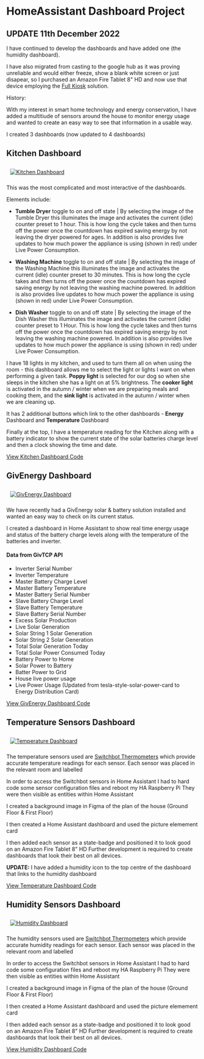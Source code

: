 # HomeAssistant Dashboard Project


## UPDATE 11th December 2022 

I have continued to develop the dashboards and have added one (the humidity dashboard).

I have also migrated from casting to the google hub as it was proving unreliable and would either freeze, show a blank white screen or just disapear, so I purchased an Amazon Fire Tablet 8" HD and now use that device employing the <a href="https://www.fully-kiosk.com/" target="_blank"> Full Kiosk</a> solution. 

History:

With my interest in smart home technology and energy conservation, I have added a multitiude of sensors around the house to monitor energy usage and wanted to create
an easy way to see that information in a usable way.

I created 3 dashboards (now updated to 4 dashboards)

## Kitchen Dashboard

<a href="#" target="_blank"><img style="margin: 10px" src="https://russellventura.co.uk/wp-content/uploads/2022/12/HA-Kitchen-Dashboard.png" alt="Kitchen Dashboard"  /></a>  

This was the most complicated and most interactive of the dashboards.

Elements include:
- <strong>Tumble Dryer</strong> toggle to on and off state | 
  By selecting the image of the Tumble Dryer this illuminates the image and activates the current (idle) counter preset to 1 hour. This is how long the cycle takes and then turns off the power once the countdown has expired saving energy by not leaving the dryer powered for ages. In addition is also provides live updates to how much power the appliance is using (shown in red) under Live Power Consumption.

- <strong>Washing Machine</strong> toggle to on and off state | 
  By selecting the image of the Washing Machine this illuminates the image and activates the current (idle) counter preset to 30 minutes. This is how long the cycle takes and then turns off the power once the countdown has expired saving energy by not leaving the washing machine powered. In addition is also provides live updates to how much power the appliance is using (shown in red) under Live Power Consumption.


- <strong>Dish Washer</strong> toggle to on and off state | 
  By selecting the image of the Dish Washer this illuminates the image and activates the current (idle) counter preset to 1 Hour. This is how long the cycle takes and then turns off the power once the countdown has expired saving energy by not leaving the washing machine powered. In addition is also provides live updates to how much power the appliance is using (shown in red) under Live Power Consumption.

I have 18 lights in my kitchen, and used to turn them all on when using the room - this dashboard allows me to select the light or lights I want on
when performing a given task. <strong>Poppy light</strong> is selected for our dog so when she sleeps in the kitchen she has a light on at 5% brightness. The <strong>cooker light</strong> is activated in the autumn / winter when we are preparing meals and cooking them, and the <strong>sink light</strong> is activated in the autumn / winter when we are cleaning up.

It has 2 additional buttons which link to the other dashboards - <strong>Energy</strong> Dashboard and <strong>Temperature</strong> Dashboard

Finally at the top, I have a temperature reading for the Kitchen along with a battery indicator to show the current state of the solar batteries charge level and then a clock showing the time and date.

<a href="https://github.com/russellventura/HomeAssistant/blob/main/Kitchen%20Dashboard" target="_blank"> View Kitchen Dashboard Code</a> 

## GivEnergy Dashboard

<a href="#" target="_blank"><img style="margin: 10px" src="https://russellventura.co.uk/wp-content/uploads/2022/12/HA-GivEnergy-Dashboard.png" alt="GivEnergy Dashboard"  /></a>  

We have recently had a GivEnergy solar & battery solution installed and wanted an easy way to check on its current status.

I created a dashboard in Home Assistant to show real time energy usage and status of the battery charge levels along with the temperature of the batteries and inverter.

#### Data from GivTCP API

- Inverter Serial Number
- Inverter Temperature
- Master Battery Charge Level
- Master Battery Temperature
- Master Battery Serial Number
- Slave Battery Charge Level
- Slave Battery Temperature
- Slave Battery Serial Number
- Excess Solar Production 
- Live Solar Generation
- Solar String 1 Solar Generation
- Solar String 2 Solar Generation 
- Total Solar Generation Today
- Total Solar Power Consumed Today
- Battery Power to Home
- Solar Power to Battery
- Batter Power to Grid
- House live power usage
- Live Power Usage (Updated from tesla-style-solar-power-card to Energy Distribution Card)

<a href="https://github.com/russellventura/HomeAssistant/blob/main/GivEnergy%20Dashboard" target="_blank"> View GivEnergy Dashboard Code</a> 

## Temperature Sensors Dashboard

<a href="#" target="_blank"><img style="margin: 10px" src="https://russellventura.co.uk/wp-content/uploads/2022/12/HA-Temperature-Dashboard.png" alt="Temperature Dashboard"  /></a>  

The temperature sensors used are <a href="https://www.amazon.co.uk/SwitchBot-Thermometer-Hygrometer-Temperature-Compatible/dp/B09JW6N72V" target="_blank"> Switchbot Thermometers</a> which provide accurate temperature readings for each sensor.
Each sensor was placed in the relevant room and labelled

In order to access the Switchbot sensors in Home Assistant I had to hard code some sensor configuration files and reboot my HA Raspberry Pi
They were then visible as entities within Home Assistant

I created a background image in Figma of the plan of the house (Ground Floor & First Floor)

I then created a Home Assistant dashboard and used the picture elemement card

I then added each sensor as a state-badge and positioned it to look good on an Amazon Fire Tablet 8" HD
Further development is required to create dashboards that look their best on all devices.

<strong>UPDATE:</strong> I have added a humidity icon to the top centre of the dashboard that links to the humidity dashboard

<a href="https://github.com/russellventura/HomeAssistant/blob/main/Temperature%20Dashboard" target="_blank"> View Temperature Dashboard Code</a> 

## Humidity Sensors Dashboard

<a href="#" target="_blank"><img style="margin: 10px" src="https://russellventura.co.uk/wp-content/uploads/2022/12/HumidityDashboard.png" alt="Humidity Dashboard"  /></a>  

The humidity sensors used are <a href="https://www.amazon.co.uk/SwitchBot-Thermometer-Hygrometer-Temperature-Compatible/dp/B09JW6N72V" target="_blank"> Switchbot Thermometers</a> which provide accurate humidity readings for each sensor.
Each sensor was placed in the relevant room and labelled

In order to access the Switchbot sensors in Home Assistant I had to hard code some configuration files and reboot my HA Raspberry Pi
They were then visible as entities within Home Assistant

I created a background image in Figma of the plan of the house (Ground Floor & First Floor)

I then created a Home Assistant dashboard and used the picture elemement card

I then added each sensor as a state-badge and positioned it to look good on an Amazon Fire Tablet 8" HD
Further development is required to create dashboards that look their best on all devices.

<a href="https://github.com/russellventura/HomeAssistant/blob/main/Humidity%20Dashboard" target="_blank"> View Humidity Dashboard Code</a> 
